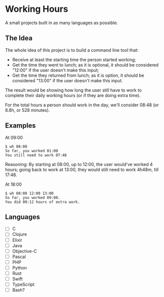 # Working Hours

A small projects built in as many languages as possible.

## The Idea

The whole idea of this project is to build a command line tool that:

- Receive at least the starting time the person started working;
- Get the time they went to lunch; as it is optional, it should be considered
	"12:00" if the user doesn't make this input;
- Get the time they returned from lunch; as it is option, it should be
	considered "13:00" if the user doesn't make this input.

The result would be showing how long the user still have to work to complete
their daily working hours (or if they are doing extra time).

For the total hours a person should work in the day, we'll consider 08:48 (or
8.8h, or 528 minutes).

## Examples

At 09:00

```
$ wh 08:00
So far, you worked 01:00
You still need to work 07:48
```

Reasoning: By starting at 08:00, up to 12:00, the user would've worked 4
hours; going back to work at 13:00, they would still need to work 4h48m, till
17:48.

At 18:00

```
$ wh 08:00 12:00 13:00
So far, you worked 09:00.
You did 00:12 hours of extra work.
```

## Languages

- [ ] C
- [ ] Clojure
- [ ] Elixir
- [ ] Java
- [ ] Objective-C
- [ ] Pascal
- [ ] PHP
- [ ] Python
- [ ] Rust
- [ ] Swift
- [ ] TypeScript
- [ ] Bash?
